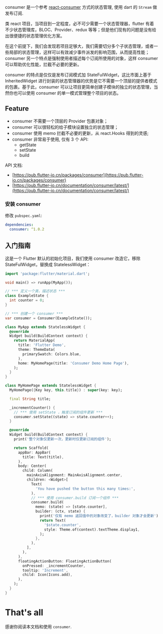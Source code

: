 consumer 是一个参考 [react-consumer](https://github.com/ymzuiku/react-consumer) 方式的状态管理, 使用 dart 的 `Stream` 做发布订阅.

类 react 项目，当项目到一定程度，必不可少需要一个状态管理器，flutter 有着不少状态管理库，BLOC、Provider、redux 等等；但是他们现有的问题是没有给出很便捷的状态管理优化方案。

在这个前提下，我们会发现若项目足够大，我们需要切分多个子状态管理，或者一些局部的状态管理，这样可以有效减少事件派发的影响范围，从而提高性能；consumer 另一个特点是强制使用者描述每个订阅所使用的对象，这样 consumer 可以帮助优化性能，拦截不必要的更新。

consumer 的特点是仅仅是发布订阅模式加 StateFulWidget，这比市面上基于 InheritedWidget 进行封装的状态管理器的优势是它不需要一个顶层的提供者模式的包裹。基于此，consumer 可以让项目更简单创建子模块的独立的状态管理，当然你也可以使用 consumer 的单一模式管理整个项目的状态。

## Feature

- consumer 不需要一个顶层的 Provider 包裹对象；
- consumer 可以很轻松的给子模块设置独立的状态管理；
- consumer 使用 memo 拦截不必要的更新，从 react.Hooks 得到的灵感;
- consumer 非常易于使用, 仅有 3 个 API:
  - getState
  - setState
  - build

API 文档:

- [https://pub.flutter-io.cn/packages/consumer](https://pub.flutter-io.cn/packages/consumer)
- [https://pub.flutter-io.cn/documentation/consumer/latest/](https://pub.flutter-io.cn/documentation/consumer/latest/)

### 安装 consumer

修改 `pubspec.yaml`:

```yaml
dependencies:
  consumer: ^1.0.2
```

## 入门指南

这是一个 Flutter 默认的初始化项目，我们使用 consumer 改造它，移除 StateFulWidget，替换成 StatelessWidget：

```dart
import 'package:flutter/material.dart';

void main() => runApp(MyApp());

// *** 定义一个类，描述状态 ***
class ExampleState {
  int counter = 0;
}

// *** 创建一个 consumer ***
var consumer = Consumer(ExampleState());

class MyApp extends StatelessWidget {
  @override
  Widget build(BuildContext context) {
    return MaterialApp(
      title: 'Flutter Demo',
      theme: ThemeData(
        primarySwatch: Colors.blue,
      ),
      home: MyHomePage(title: 'Consumer Demo Home Page'),
    );
  }
}

class MyHomePage extends StatelessWidget {
  MyHomePage({Key key, this.title}) : super(key: key);

  final String title;

  _incrementCounter() {
    // *** 使用 setState ，触发订阅的组件更新 ***
    consumer.setState((state) => state.counter++);
  }

  @override
  Widget build(BuildContext context) {
    print('整个对象仅更新一次，更新时仅更新订阅的组件');

    return Scaffold(
      appBar: AppBar(
        title: Text(title),
      ),
      body: Center(
        child: Column(
          mainAxisAlignment: MainAxisAlignment.center,
          children: <Widget>[
            Text(
              'You have pushed the button this many times:',
            ),
            // *** 使用 consumer.build 订阅一个组件 ***
            consumer.build(
              memo: (state) => [state.counter],
              builder: (ctx, state) {
                print('仅有 memo 返回值中的对象改变了，builder 对象才会更新');
                return Text(
                  '$state.counter',
                  style: Theme.of(context).textTheme.display1,
                );
              },
            ),
          ],
        ),
      ),
      floatingActionButton: FloatingActionButton(
        onPressed: _incrementCounter,
        tooltip: 'Increment',
        child: Icon(Icons.add),
      ),
    );
  }
}

```

# That's all

感谢你阅读本文档和使用 `consumer`.

